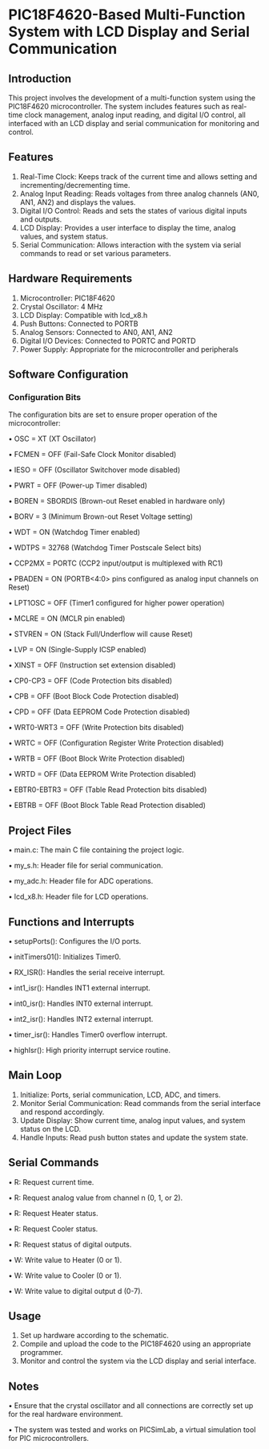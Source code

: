 # PIC18F4620-Based Multi-Function System with LCD Display and Serial Communication
## Introduction

This project involves the development of a multi-function system using the PIC18F4620 microcontroller. The system includes features such as real-time clock management, analog input reading, and digital I/O control, all interfaced with an LCD display and serial communication for monitoring and control.

## Features

1. Real-Time Clock: Keeps track of the current time and allows setting and incrementing/decrementing time.
2. Analog Input Reading: Reads voltages from three analog channels (AN0, AN1, AN2) and displays the values.
3. Digital I/O Control: Reads and sets the states of various digital inputs and outputs.
4. LCD Display: Provides a user interface to display the time, analog values, and system status.
5. Serial Communication: Allows interaction with the system via serial commands to read or set various parameters.

## Hardware Requirements

1. Microcontroller: PIC18F4620
2. Crystal Oscillator: 4 MHz
3. LCD Display: Compatible with lcd_x8.h
4. Push Buttons: Connected to PORTB
5. Analog Sensors: Connected to AN0, AN1, AN2
6. Digital I/O Devices: Connected to PORTC and PORTD
7. Power Supply: Appropriate for the microcontroller and peripherals

## Software Configuration
### Configuration Bits
The configuration bits are set to ensure proper operation of the microcontroller:

• OSC = XT (XT Oscillator)

• FCMEN = OFF (Fail-Safe Clock Monitor disabled)

• IESO = OFF (Oscillator Switchover mode disabled)

• PWRT = OFF (Power-up Timer disabled)

• BOREN = SBORDIS (Brown-out Reset enabled in hardware only)

• BORV = 3 (Minimum Brown-out Reset Voltage setting)

• WDT = ON (Watchdog Timer enabled)

• WDTPS = 32768 (Watchdog Timer Postscale Select bits)

• CCP2MX = PORTC (CCP2 input/output is multiplexed with RC1)

• PBADEN = ON (PORTB<4:0> pins configured as analog input channels on Reset)

• LPT1OSC = OFF (Timer1 configured for higher power operation)

• MCLRE = ON (MCLR pin enabled)

• STVREN = ON (Stack Full/Underflow will cause Reset)

• LVP = ON (Single-Supply ICSP enabled)

• XINST = OFF (Instruction set extension disabled)

• CP0-CP3 = OFF (Code Protection bits disabled)

• CPB = OFF (Boot Block Code Protection disabled)

• CPD = OFF (Data EEPROM Code Protection disabled)

• WRT0-WRT3 = OFF (Write Protection bits disabled)

• WRTC = OFF (Configuration Register Write Protection disabled)

• WRTB = OFF (Boot Block Write Protection disabled)

• WRTD = OFF (Data EEPROM Write Protection disabled)

• EBTR0-EBTR3 = OFF (Table Read Protection bits disabled)

• EBTRB = OFF (Boot Block Table Read Protection disabled)

## Project Files
• main.c: The main C file containing the project logic.

• my_s.h: Header file for serial communication.

• my_adc.h: Header file for ADC operations.

• lcd_x8.h: Header file for LCD operations.

## Functions and Interrupts
• setupPorts(): Configures the I/O ports.

• initTimers01(): Initializes Timer0.

• RX_ISR(): Handles the serial receive interrupt.

• int1_isr(): Handles INT1 external interrupt.

• int0_isr(): Handles INT0 external interrupt.

• int2_isr(): Handles INT2 external interrupt.

• timer_isr(): Handles Timer0 overflow interrupt.

• highIsr(): High priority interrupt service routine.

## Main Loop
1. Initialize: Ports, serial communication, LCD, ADC, and timers.
2. Monitor Serial Communication: Read commands from the serial interface and respond accordingly.
3. Update Display: Show current time, analog input values, and system status on the LCD.
4. Handle Inputs: Read push button states and update the system state.
## Serial Commands
• R<t>: Request current time.

• R<A><n>: Request analog value from channel n (0, 1, or 2).

• R<H>: Request Heater status.

• R<C>: Request Cooler status.

• R<D>: Request status of digital outputs.

• W<H><V>: Write value to Heater (0 or 1).

• W<C><V>: Write value to Cooler (0 or 1).

• W<d><V>: Write value to digital output d (0-7).

## Usage
1. Set up hardware according to the schematic.
2. Compile and upload the code to the PIC18F4620 using an appropriate programmer.
3. Monitor and control the system via the LCD display and serial interface.
## Notes
• Ensure that the crystal oscillator and all connections are correctly set up for the real hardware environment.

• The system was tested and works on PICSimLab, a virtual simulation tool for PIC microcontrollers.
